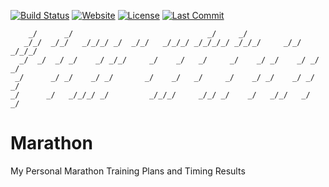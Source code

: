 [![Build Status](https://travis-ci.org/iROCKBUNNY/Marathon.svg)](https://travis-ci.org/iROCKBUNNY/Marathon)
[![Website](https://img.shields.io/website-up-down-green-red/https/marathon.irockbunny.com.svg)](https://marathon.irockbunny.com/)
[![License](https://img.shields.io/badge/license-CC4.0%20BY--NC--ND-orange.svg)](/blob/master/LICENSE)
[![Last Commit](https://img.shields.io/github/last-commit/iROCKBUNNY/Marathon.svg)](https://github.com/iROCKBUNNY/Marathon/commits/master)

```
    _/      _/                              _/     _/
   _/_/  _/_/   _/_/_/ _/  _/_/   _/_/_/ _/_/_/_/ _/_/_/     _/_/   _/_/_/
  _/  _/  _/ _/    _/ _/_/     _/    _/   _/     _/    _/ _/    _/ _/    _/
 _/      _/ _/    _/ _/       _/    _/   _/     _/    _/ _/    _/ _/    _/
_/      _/   _/_/_/ _/         _/_/_/     _/_/ _/    _/   _/_/   _/    _/
```

# Marathon
My Personal Marathon Training Plans and Timing Results
